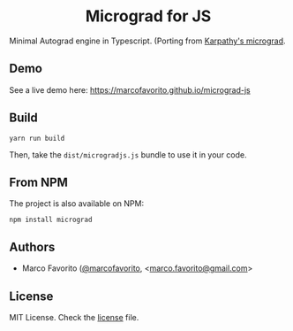 <center> <h1>Micrograd for JS</h1> </center>

Minimal Autograd engine in Typescript.
(Porting from [Karpathy's micrograd](https://github.com/karpathy/micrograd.git).

## Demo

See a live demo here: https://marcofavorito.github.io/micrograd-js

## Build

```
yarn run build
```

Then, take the `dist/microgradjs.js` bundle to use it in your code.

## From NPM

The project is also available on NPM:

```
npm install micrograd
```

## Authors

- Marco Favorito ([@marcofavorito](https://github.com/marcofavorito), <[marco.favorito@gmail.com](mailto:marco.favorito@gmail.com)>

## License

MIT License. Check the [license](./license) file.

